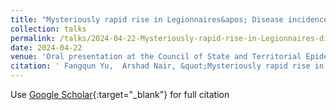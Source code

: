 ```yaml
---
title: "Mysteriously rapid rise in Legionnaires&apos; Disease incidence correlates with declining atmospheric sulfur dioxide"
collection: talks
permalink: /talks/2024-04-22-Mysteriously-rapid-rise-in-Legionnaires-disease-incidence-correlates-with-declining-atmospheric-sulfur-dioxide
date: 2024-04-22
venue: 'Oral presentation at the Council of State and Territorial Epidemiologists (CSTE) Legionnaires&apos; Disease Surveillance Workgroup Call, Atlanta, GA, USA'
citation: ' Fangqun Yu,  Arshad Nair, &quot;Mysteriously rapid rise in Legionnaires&apos; Disease incidence correlates with declining atmospheric sulfur dioxide.&quot; Oral presentation at the Council of State and Territorial Epidemiologists (CSTE) Legionnaires&amp;apos; Disease Surveillance Workgroup Call, Atlanta, GA, USA, 2024.'
---
```

Use [Google Scholar](https://scholar.google.com/scholar?q=Mysteriously+rapid+rise+in+Legionnaires+disease+incidence+correlates+with+declining+atmospheric+sulfur+dioxide){:target="_blank"} for full citation